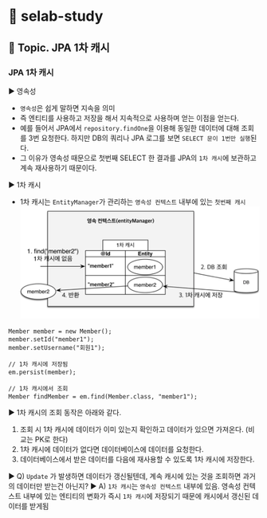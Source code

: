 # :book: selab-study
## :pushpin: Topic. JPA 1차 캐시

### JPA 1차 캐시

▶ 영속성
- `영속성`은 쉽게 말하면 지속을 의미
- 즉 엔티티를 사용하고 저장을 해서 지속적으로 사용하며 얻는 이점을 얻는다.
- 예를 들어서 JPA에서 `repository.findOne`을 이용해 동일한 데이터에 대해 조회를 3번 요청한다. 하지만 DB의 쿼리나 JPA 로그를 보면 `SELECT 문이 1번만 실행`된다.
- 그 이유가 영속성 때문으로 첫번째 SELECT 한 결과를 JPA의 `1차 캐시`에 보관하고 계속 재사용하기 때문이다.

▶ 1차 캐시
- 1차 캐시는 `EntityManager`가 관리하는 `영속성 컨텍스트` 내부에 있는 `첫번째 캐시`
![](../images/1차캐시.png)

```
Member member = new Member();
member.setId("member1");
member.setUsername("회원1");

// 1차 캐시에 저장됨
em.persist(member);

// 1차 캐시에서 조회
Member findMember = em.find(Member.class, "member1");
```

▶ 1차 캐시의 조회 동작은 아래와 같다.

1. 조회 시 1차 캐시에 데이터가 이미 있는지 확인하고 데이터가 있으면 가져온다. (비교는 PK로 한다)
2. 1차 캐시에 데이터가 없다면 데이터베이스에 데이터를 요청한다.
3. 데이터베이스에서 받은 데이터를 다음에 재사용할 수 있도록 1차 캐시에 저장한다.

▶ Q) `Update` 가 발생하면 데이터가 갱신될텐데, 계속 캐시에 있는 것을 조회하면 과거의 데이터만 받는건 아닌지?
▶ A) `1차 캐시`는 `영속성 컨텍스트` 내부에 있음. 영속성 컨텍스트 내부에 있는 엔티티의 변화가 즉시 `1차 캐시`에 저장되기 때문에 캐시에서 갱신된 데이터를 받게됨